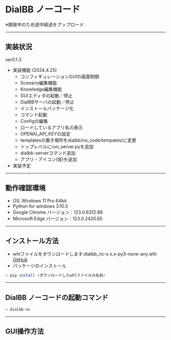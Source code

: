# DialBB ノーコード

※開発中のため途中経過をアップロード.  

------

## 実装状況
ver0.1.3
* 実装機能 (2024.4.25)
  * コンフィギュレーションGUIの画面制御
  * Scenario編集機能
  * Knowledge編集機能
  * GUIエディタの起動／停止
  * DialBBサーバの起動／停止
  * インストールパッケージ化
  * コマンド起動
  * Configの編集
  * ロードしているアプリ名の表示
  * OPENAI_API_KEYの設定
  * templatesの置き場所をdialbb/no_code/tempates/に変更
  * トップレベルにrun_server.pyを追加
  * dialbb-serverコマンド追加
  * アプリ・アイコン(仮)を追加
* 実装予定

------

## 動作確認環境
* OS: Windows 11 Pro 64bit
* Python for windows 3.10.5
* Google Chrome バージョン：123.0.6312.86
* Microsoft Edge バージョン：123.0.2420.65

------

## インストール方法
* whlファイルをダウンロードします:dialbb_nc-x.x.x-py3-none-any.whl  
  [GitHub](https://github.com/c4a-ri/dialbb-dev/tree/dialbb_nc/dist)
* パッケージのインストール
```sh
> pip install <ダウンロードしたwhlファイルの名前> 
```

------

## DialBB ノーコードの起動コマンド
```sh
> dialbb-nc
```

------

## GUI操作方法
